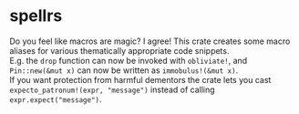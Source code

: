 # spellrs
Do you feel like macros are magic? I agree!
This crate creates some macro aliases for various thematically appropriate code snippets.  
E.g. the `drop` function can now be invoked with `obliviate!`, and `Pin::new(&mut x)` can now be written as `immobulus!(&mut x)`.  
If you want protection from harmful dementors the crate lets you cast `expecto_patronum!(expr, "message")` instead of calling `expr.expect("message")`.
